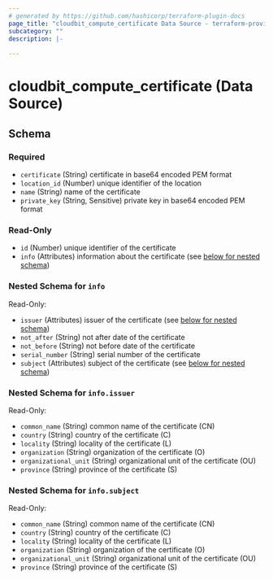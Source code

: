 ```yaml
---
# generated by https://github.com/hashicorp/terraform-plugin-docs
page_title: "cloudbit_compute_certificate Data Source - terraform-provider-cloudbit"
subcategory: ""
description: |-
  
---
```


# cloudbit_compute_certificate (Data Source)





<!-- schema generated by tfplugindocs -->
## Schema

### Required

- `certificate` (String) certificate in base64 encoded PEM format
- `location_id` (Number) unique identifier of the location
- `name` (String) name of the certificate
- `private_key` (String, Sensitive) private key in base64 encoded PEM format

### Read-Only

- `id` (Number) unique identifier of the certificate
- `info` (Attributes) information about the certificate (see [below for nested schema](#nestedatt--info))

<a id="nestedatt--info"></a>
### Nested Schema for `info`

Read-Only:

- `issuer` (Attributes) issuer of the certificate (see [below for nested schema](#nestedatt--info--issuer))
- `not_after` (String) not after date of the certificate
- `not_before` (String) not before date of the certificate
- `serial_number` (String) serial number of the certificate
- `subject` (Attributes) subject of the certificate (see [below for nested schema](#nestedatt--info--subject))

<a id="nestedatt--info--issuer"></a>
### Nested Schema for `info.issuer`

Read-Only:

- `common_name` (String) common name of the certificate (CN)
- `country` (String) country of the certificate (C)
- `locality` (String) locality of the certificate (L)
- `organization` (String) organization of the certificate (O)
- `organizational_unit` (String) organizational unit of the certificate (OU)
- `province` (String) province of the certificate (S)


<a id="nestedatt--info--subject"></a>
### Nested Schema for `info.subject`

Read-Only:

- `common_name` (String) common name of the certificate (CN)
- `country` (String) country of the certificate (C)
- `locality` (String) locality of the certificate (L)
- `organization` (String) organization of the certificate (O)
- `organizational_unit` (String) organizational unit of the certificate (OU)
- `province` (String) province of the certificate (S)



